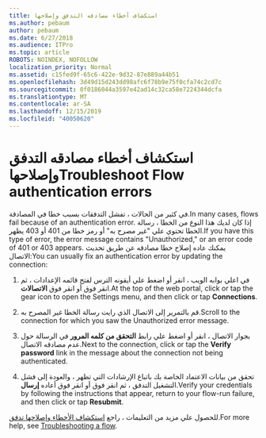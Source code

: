 ```yaml
---
title: استكشاف أخطاء مصادقه التدفق وإصلاحها
ms.author: pebaum
author: pebaum
ms.date: 6/27/2018
ms.audience: ITPro
ms.topic: article
ROBOTS: NOINDEX, NOFOLLOW
localization_priority: Normal
ms.assetid: c15fed9f-65c6-422e-9d32-87e889a44b51
ms.openlocfilehash: 3d49d15d243dd98afc6f78b9e75f0cfa74c2cd7c
ms.sourcegitcommit: 0f0186044a3597e42ad14c32ca58e7224344dcfa
ms.translationtype: MT
ms.contentlocale: ar-SA
ms.lasthandoff: 12/15/2019
ms.locfileid: "40050620"
---
```

# <a name="troubleshoot-flow-authentication-errors"></a><span data-ttu-id="7eaee-102">استكشاف أخطاء مصادقه التدفق وإصلاحها</span><span class="sxs-lookup"><span data-stu-id="7eaee-102">Troubleshoot Flow authentication errors</span></span>

<span data-ttu-id="7eaee-103">في كثير من الحالات ، تفشل التدفقات بسبب خطا في المصادقة.</span><span class="sxs-lookup"><span data-stu-id="7eaee-103">In many cases, flows fail because of an authentication error.</span></span> <span data-ttu-id="7eaee-104">إذا كان لديك هذا النوع من الخطا ، رسالة الخطا تحتوي علي "غير مصرح به" أو رمز خطا من 401 أو 403 يظهر.</span><span class="sxs-lookup"><span data-stu-id="7eaee-104">If you have this type of error, the error message contains "Unauthorized," or an error code of 401 or 403 appears.</span></span> <span data-ttu-id="7eaee-105">يمكنك عاده إصلاح خطا مصادقه عن طريق تحديث الاتصال:</span><span class="sxs-lookup"><span data-stu-id="7eaee-105">You can usually fix an authentication error by updating the connection:</span></span>
  
1. <span data-ttu-id="7eaee-106">في اعلي بوابه الويب ، انقر أو اضغط علي أيقونه الترس لفتح قائمه الإعدادات ، ثم انقر فوق أو انقر فوق **الاتصالات**.</span><span class="sxs-lookup"><span data-stu-id="7eaee-106">At the top of the web portal, click or tap the gear icon to open the Settings menu, and then click or tap **Connections**.</span></span>
    
2. <span data-ttu-id="7eaee-107">قم بالتمرير إلى الاتصال الذي رايت رسالة الخطا غير المصرح به.</span><span class="sxs-lookup"><span data-stu-id="7eaee-107">Scroll to the connection for which you saw the Unauthorized error message.</span></span>
    
3. <span data-ttu-id="7eaee-108">بجوار الاتصال ، انقر أو اضغط علي رابط **التحقق من كلمه المرور** في الرسالة حول عدم مصادقه الاتصال.</span><span class="sxs-lookup"><span data-stu-id="7eaee-108">Next to the connection, click or tap the **Verify password** link in the message about the connection not being authenticated.</span></span> 
    
4. <span data-ttu-id="7eaee-109">تحقق من بيانات الاعتماد الخاصة بك باتباع الإرشادات التي تظهر ، والعودة إلى فشل التشغيل التدفق ، ثم انقر فوق أو انقر فوق أعاده **إرسال**.</span><span class="sxs-lookup"><span data-stu-id="7eaee-109">Verify your credentials by following the instructions that appear, return to your flow-run failure, and then click or tap **Resubmit**.</span></span>
    
<span data-ttu-id="7eaee-110">للحصول علي مزيد من التعليمات ، راجع [استكشاف الأخطاء وإصلاحها تدفق](https://go.microsoft.com/fwlink/?linkid=872110).</span><span class="sxs-lookup"><span data-stu-id="7eaee-110">For more help, see [Troubleshooting a flow](https://go.microsoft.com/fwlink/?linkid=872110).</span></span>
  

